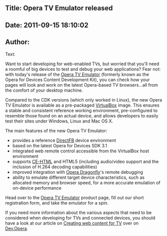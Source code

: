 Title: Opera TV Emulator released
----
Date: 2011-09-15 18:10:02
----
Author: 
----
Text:

<p>Want to start developing for web-enabled TVs, but worried that you&#39;ll need a roomful of big devices to test and debug your web applications? Fear not: with today&#39;s release of the <a href="http://www.opera.com/business/tv-emulator/">Opera TV Emulator</a> (formerly known as the Opera for Devices Content Development Kit), you can check how your pages will look and work on the latest Opera-based TV browsers...all from the comfort of your desktop machine.</p>

<p>Compared to the CDK versions (which only worked in Linux), the new Opera TV Emulator is available as a pre-packaged <a href="http://virtualbox.org">VirtualBox</a> image. This ensures a stable and consistent reference working environment, pre-configured to resemble those found on an actual device, and allows developers to easily test their sites under Windows, Linux and Mac OS X.</p>

<p>The main features of the new Opera TV Emulator:</p>

<ul>
<li>provides a reference <a href="http://directfb.org/">DirectFB</a> device environment</li>
<li>based on the latest Opera for Devices SDK 3.1</li>
<li>integrated web remote control accessible from the VirtualBox host environment</li>
<li>supports <a href="http://en.wikipedia.org/wiki/CE-HTML">CE-HTML</a> and HTML5 (including audio/video support and the inclusion of H.264 decoding capabilities)</li>
<li>improved integration with <a href="http://www.opera.com/dragonfly">Opera Dragonfly</a>&#39;s remote debugging</li>
<li>ability to emulate different target device characteristics, such as allocated memory and browser speed, for a more accurate emulation of on-device performance</li>
</ul>

<p>Head over to the <a href="http://www.opera.com/business/tv-emulator/">Opera TV Emulator</a> product page, fill out our short registration form, and take the emulator for a spin.</p>

<p>If you need more information about the various aspects that need to be considered when developing for TVs and connected devices, you should have a look at our article on <a href="http://dev.opera.com/articles/view/creating-web-content-for-tv/">Creating web content for TV</a> over on <a href="http://dev.opera.com">Dev.Opera</a>.</p>
